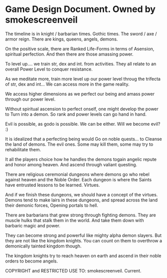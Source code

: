 # Game Design Document. Owned by smokescreenveil

The timeline is in knight / barbarian times. Gothic times. The sword / axe / armor reign.
There are kings, queens, angels, demons.

On the positive scale, there are Ranked Life-Forms in terms of Asension, spiritual perfection.
And then there are those amassing power.

To level up.... we train str, dex and int. from activities. They all relate to an overall Power Level to conquer resistance.

As we meditate more, train more level up our power level throug the trifecta of str, dex and int... We can access more in the game reality.

We access higher dimensions as we perfect our being and amass power through our power level.

Without spiritual ascension to perfect onself, one might develop the power to Turn into a demon. So rank and power levels can go hand in hand.


Evil is possible, as godo is possible. We can be either. Will we become evil? :)

It is idealized that a perfecting being would Go on noble quests... to Cleanse the land of demons. The evil ones. Some may kill them, some may try to rehabilitate them.

It all the players choice how he handles the demons togain angelic repute and honor among heaven. And ascend through valiant questing.

There are religious ceremonial dungeons where demons go who rebel against heaven and the Noble Order. Each dungeon is where the Saints have entrusted lessons to be learned. Virtues.

And if we finish these dungeons, we should have a concept of the virtues. Demons tend to make lairs in these dungeons, and spread across the land their demonic forces, Opening portals to hell.

There are barbarians that grew strong through fighting demons. They are muscle hulks that stalk them in the world. And take them down with barbaric magic and power.

They can become strong and powerful like mighty alpha demon slayers. But they are not like the kingdom knights. You can count on them to overthrow a demonically tainted kingdom though.

The kingdom knights try to reach heaven on earth and ascend in their noble orders to become angels.

COPYRIGHT and RESTRICTED USE TO: smokescreenveil. Current.
